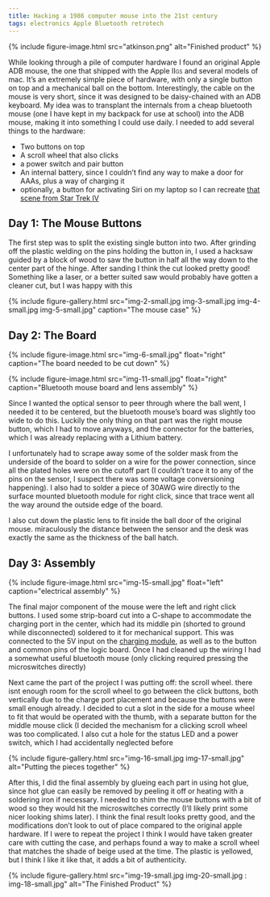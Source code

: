 ```yaml
---
title: Hacking a 1986 computer mouse into the 21st century
tags: electronics Apple Bluetooth retrotech
---
```

{% include figure-image.html
    src="atkinson.png"
    alt="Finished product" %}


While looking through a pile of computer hardware I found an original Apple ADB mouse, the one that shipped with the Apple II<span style="font-variant: small-caps;">gs</span> and several models of mac. It’s an extremely simple piece of hardware, with only a single button on top and a mechanical ball on the bottom. Interestingly, the cable on the mouse is very short, since it was designed to be daisy-chained with an ADB keyboard.
My idea was to transplant the internals from a cheap bluetooth mouse (one I have kept in my backpack for use at school) into the ADB mouse, making it into something I could use daily. I needed to add several things to the hardware:
* Two buttons on top
* A scroll wheel that also clicks
* a power switch and pair button
* An internal battery, since I couldn’t find any way to make a door for AAAs, plus a way of charging it
* optionally, a button for activating Siri on my laptop so I can recreate [that scene from Star Trek IV](https://youtu.be/xaVgRj2e5_s?t=2m51s)

## Day 1: The Mouse Buttons
The first step was to split the existing single button into two. After grinding off the plastic welding on the pins holding the button in, I used a hacksaw guided by a block of wood to saw the button in half all the way down to the center part of the hinge. After sanding I think the cut looked pretty good! Something like a laser, or a better suited saw would probably have gotten a cleaner cut, but I was happy with this

{% include figure-gallery.html
    src="img-2-small.jpg img-3-small.jpg img-4-small.jpg img-5-small.jpg"
    caption="The mouse case" %}

## Day 2: The Board

{% include figure-image.html
    src="img-6-small.jpg"
    float="right"
    caption="The board needed to be cut down" %}

{% include figure-image.html
    src="img-11-small.jpg"
    float="right"
    caption="Bluetooth mouse board and lens assembly" %}


Since I wanted the optical sensor to peer through where the ball went, I needed it to be centered, but the bluetooth mouse’s board was slightly too wide to do this. Luckily the only thing on that part was the right mouse button, which I had to move anyways, and the connector for the batteries, which I was already replacing with a Lithium battery.


I unfortunately had to scrape away some of the solder mask from the underside of the board to solder on a wire for the power connection, since all the plated holes were on the cutoff part (I couldn’t trace it to any of the pins on the sensor, I suspect there was some voltage conversioning happening). I also had to solder a piece of 30AWG wire directly to the surface mounted bluetooth module for right click, since that trace went all the way around the outside edge of the board.

I also cut down the plastic lens to fit inside the ball door of the original mouse. miraculously the distance between the sensor and the desk was exactly the same as the thickness of the ball hatch.

## Day 3: Assembly

{% include figure-image.html
    src="img-15-small.jpg"
    float="left"
    caption="electrical assembly" %}

The final major component of the mouse were the left and right click buttons. I used some strip-board cut into a C-shape to accommodate the charging port in the center, which had its middle pin (shorted to ground while disconnected) soldered to it for mechanical support. This was connected to the 5V input on the [charging module](https://www.adafruit.com/product/1904), as well as to the button and common pins of the logic board. Once I had cleaned up the wiring I had a somewhat useful bluetooth mouse (only clicking required pressing the microswitches directly)

Next came the part of the project I was putting off: the scroll wheel. there isnt enough room for the scroll wheel to go between the click buttons, both vertically due to the charge port placement and because the buttons were small enough already. I decided to cut a slot in the side for a mouse wheel to fit that would be operated with the thumb, with a separate button for the middle mouse click (I decided the mechanism for a clicking scroll wheel was too complicated. I also cut a hole for the status LED and a power switch, which I had accidentally neglected before

{% include figure-gallery.html
    src="img-16-small.jpg img-17-small.jpg"
    alt="Putting the pieces together" %}

After this, I did the final assembly by glueing each part in using hot glue, since hot glue can easily be removed by peeling it off or heating with a soldering iron if necessary. I needed to shim the mouse buttons with a bit of wood so they would hit the microswitches correctly (I’ll likely print some nicer looking shims later).
I think the final result looks pretty good, and the modifications don’t look to out of place compared to the original apple hardware. If I were to repeat the project I think I would have taken greater care with cutting the case, and perhaps found a way to make a scroll wheel that matches the shade of beige used at the time. The plastic is yellowed, but I think I like it like that, it adds a bit of authenticity.

{% include figure-gallery.html
    src="img-19-small.jpg img-20-small.jpg : img-18-small.jpg"
    alt="The Finished Product" %}
